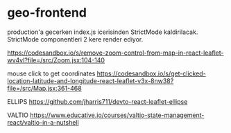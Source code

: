 # geo-frontend

production'a gecerken index.js icerisinden StrictMode kaldirilacak.
StrictMode componentleri 2 kere render ediyor.


https://codesandbox.io/s/remove-zoom-control-from-map-in-react-leaflet-wv4vl?file=/src/Zoom.jsx:104-140

mouse click to get coordinates
https://codesandbox.io/s/get-clicked-location-latitude-and-longitude-react-leaflet-v3x-8nw38?file=/src/Map.jsx:361-468



ELLIPS
https://github.com/jharris711/devto-react-leaflet-ellipse


VALTIO
https://www.educative.io/courses/valtio-state-management-react/valtio-in-a-nutshell
